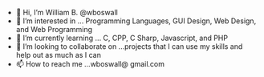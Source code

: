 - 👋 Hi, I’m William B. @wboswall
- 👀 I’m interested in ... Programming Languages, GUI Design, Web Design, and Web Programming
- 🌱 I’m currently learning ... C, CPP, C Sharp, Javascript, and PHP
- 💞️ I’m looking to collaborate on ...projects that I can use my skills and help out as much as I can
- 📫 How to reach me ...wboswall@ gmail.com

<!---
wboswall/wboswall is a ✨ special ✨ repository because its `README.md` (this file) appears on your GitHub profile.
You can click the Preview link to take a look at your changes.
--->
